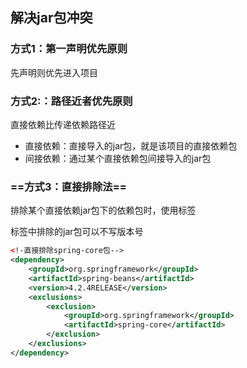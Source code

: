 ## 解决jar包冲突

### 方式1：第一声明优先原则

先声明则优先进入项目

### 方式2:：路径近者优先原则

直接依赖比传递依赖路径近

- 直接依赖：直接导入的jar包，就是该项目的直接依赖包
- 间接依赖：通过某个直接依赖包间接导入的jar包

### ==方式3：直接排除法==

排除某个直接依赖jar包下的依赖包时，使用<exclusions>标签

<exclusion>标签中排除的jar包可以不写版本号

```xml
<!-直接排除spring-core包-->
<dependency>
	<groupId>org.springframework</groupId>
    <artifactId>spring-beans</artifactId>
    <version>4.2.4RELEASE</version>
    <exclusions>
    	<exclusion>
        	<groupId>org.springframework</groupId>
    		<artifactId>spring-core</artifactId>
        </exclusion>
    </exclusions>
</dependency>
```

